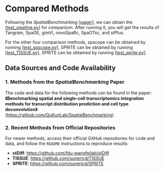 
# Compared Methods  

Following the *SpatialBenchmarking* [[paper](https://github.com/QuKunLab/SpatialBenchmarking)], we can obtain the [[test_pipeline.py](./test-baseline.py)] for comparison. After running it, you will get the results of Tangram, SpaGE, gimVI, novoSpaRc, SpaOTsc, and stPlus. 

For the other four comparison methods, spscope can be obtained by running [[test_spscope.py](./test_spscope.py)], SPRITE can be obtained by running [[test_TISSUE.py](./test_TISSUE.py)], SPRITE can be obtained by running [[test_sprite.py](./test_sprite.py)].




## Data Sources and Code Availability  

### 1. Methods from the *SpatialBenchmarking* Paper  
The code and data for the following methods can be found in the paper:  
**《Benchmarking spatial and single-cell transcriptomics integration methods for transcript distribution prediction and cell type deconvolution》**  
(https://github.com/QuKunLab/SpatialBenchmarking).

### 2. Recent Methods from Official Repositories  
For newer methods, access their official GitHub repositories for code and data, and follow the `README` instructions to reproduce results:  
- **stDiff**: https://github.com/fdu-wangfeilab/stDiff
- **TISSUE**: https://github.com/sunericd/TISSUE  
- **SPRITE**: https://github.com/sunericd/SPRITE  
